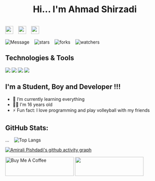 <h1 align="center">
  Hi... I'm Ahmad Shirzadi
</h1>

<!-- ![Github views](https://komarev.com/ghpvc/?username=amirali-pishdadi&color=green&style=for-the-badge) -->
<br>
<a href="https://www.linkedin.com/in/ahmad-shirzadi/"><img src="https://img.shields.io/badge/linkedin-%230077B5.svg?&style=for-the-badge&logo=linkedin&logoColor=white" height=25></a>
&nbsp;&nbsp;
<a href="https://www.instagram.com/koregeloo"><img src="https://img.shields.io/badge/instagram-%23E4405F.svg?&style=for-the-badge&logo=instagram&logoColor=white" height=25></a>
&nbsp;&nbsp;
<a href="https://t.me/koregeloo"><img src="https://img.shields.io/badge/telegram-%230077B5.svg?&style=for-the-badge&logo=telegram&logoColor=white" height=25></a>

 ![Message](https://img.shields.io/badge/Amirali-Pishdadi-blue)
&nbsp;&nbsp;
![stars](https://img.shields.io/github/stars/amirali-pishdadi/amirali-pishdadi)
&nbsp;&nbsp;
![forks](https://img.shields.io/github/forks/amirali-pishdadi/amirali-pishdadi)
&nbsp;&nbsp;
![watchers](https://img.shields.io/github/watchers/amirali-pishdadi/amirali-pishdadi
)

## Technologies & Tools

![](https://img.shields.io/badge/Code-Php-informational?style=flat&logo=php&logoColor=white&color=2bbc8a)
![](https://img.shields.io/badge/Code-Laravel-informational?style=flat&logo=laravel&logoColor=white&color=2bbc8a)
![](https://img.shields.io/badge/Tools-MySQL-informational?style=flat&logo=mysql&logoColor=white&color=2bbc8a)
![](https://img.shields.io/badge/Code-React-informational?style=flat&logo=react&logoColor=white&color=2bbc8a)

<!--
[![YouTube Channel Subscribers](https://img.shields.io/youtube/channel/subscribers/UCDCHcqyeQgJ-jVSd6VJkbCw?logo=youtube&logoColor=red&style=for-the-badge)][youtube]
[![Website](https://img.shields.io/website?label=codeSTACKr.com&style=for-the-badge&url=https%3A%2F%2Fcodestackr.com)](https://codestackr.com)
[![Twitter Follow](https://img.shields.io/twitter/follow/codeSTACKr?color=1DA1F2&logo=twitter&style=for-the-badge)](https://twitter.com/intent/follow?original_referer=https%3A%2F%2Fgithub.com%2FcodeSTACKr&screen_name=codeSTACKr)

[![Visual Studio Marketplace Rating (Stars)](https://img.shields.io/visual-studio-marketplace/stars/codestackr.codestackr-theme?label=codeSTACKr%20VS%20Code%20Theme&logo=visualstudiocode&logoColor=ff652f&style=for-the-badge)](https://marketplace.visualstudio.com/items?itemName=codestackr.codestackr-theme)
[![Become A VS Code SuperHero](https://img.shields.io/badge/-Become%20A%20VS%20Code%20SuperHero%20%E2%86%92-gray.svg?colorB=ff652f&style=for-the-badge)](https://vsCodeHero.com)
 -->

## I'm a Student, Boy and Developer !!!

- 🌱 I’m currently learning everything
- 👦🏻 I'm 16 years old
- ⚡ Fun fact: I love programming and play volleyball with my friends

## GitHub Stats:

...
&nbsp;&nbsp;
![Top Langs](https://github-readme-stats.vercel.app/api/top-langs/?username=amirali-pishdadi&layout=compact&theme=dark)

[![Amirali Pishdadi's github activity graph](https://github-readme-activity-graph.vercel.app/graph?username=amirali-pishdadi&theme=github-compact)](https://github.com/amirali-pishdadi)

<a href="https://www.buymeacoffee.com/ampishdadi" target="_blank"><img src="https://cdn.buymeacoffee.com/buttons/v2/default-blue.png" alt="Buy Me A Coffee" style="height: 60px !important;width: 217px !important;" ></a>
<a href="https://www.coffeebede.com/ampishdadi"><img class="img-fluid"  style="height: 60px !important;width: 217px !important;" src="https://coffeebede.ir/DashboardTemplateV2/app-assets/images/banner/default-yellow.svg" /></a>
